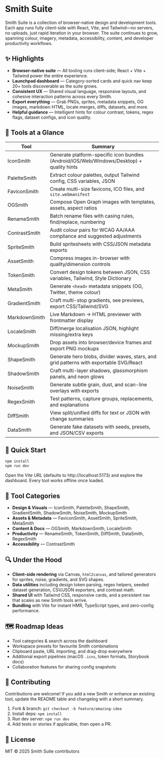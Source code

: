 # Smith Suite

Smith Suite is a collection of browser-native design and development tools. Each app runs fully client-side with React, Vite, and Tailwind—no servers, no uploads, just rapid iteration in your browser. The suite continues to grow, spanning colour, imagery, metadata, accessibility, content, and developer productivity workflows.

## ✨ Highlights

- **Browser-native suite** — All tooling runs client-side; React + Vite + Tailwind power the entire experience.
- **Launchpad dashboard** — Category-sorted cards and quick nav keep 20+ tools discoverable as the suite grows.
- **Consistent UX** — Shared visual language, responsive layouts, and cohesive interaction patterns across every Smith.
- **Export everything** — Grab PNGs, sprites, metadata snippets, OG images, markdown HTML, locale merges, diffs, datasets, and more.
- **Helpful guidance** — Intelligent hints for colour contrast, tokens, regex flags, dataset configs, and icon quality.

## 🧰 Tools at a Glance

| Tool | Summary |
| --- | --- |
| IconSmith | Generate platform-specific icon bundles (Android/iOS/Web/Windows/Desktop) + quality hints |
| PaletteSmith | Extract colour palettes, output Tailwind config, CSS variables, JSON |
| FaviconSmith | Create multi-size favicons, ICO files, and `site.webmanifest` |
| OGSmith | Compose Open Graph images with templates, assets, aspect ratios |
| RenameSmith | Batch rename files with casing rules, find/replace, numbering |
| ContrastSmith | Audit colour pairs for WCAG AA/AAA compliance and suggested adjustments |
| SpriteSmith | Build spritesheets with CSS/JSON metadata exports |
| AssetSmith | Compress images in-browser with quality/dimension controls |
| TokenSmith | Convert design tokens between JSON, CSS variables, Tailwind, Style Dictionary |
| MetaSmith | Generate `<head>` metadata snippets (OG, Twitter, theme colour) |
| GradientSmith | Craft multi-stop gradients, see previews, export CSS/Tailwind/SVG |
| MarkdownSmith | Live Markdown → HTML previewer with frontmatter display |
| LocaleSmith | Diff/merge localisation JSON, highlight missing/extra keys |
| MockupSmith | Drop assets into browser/device frames and export PNG mockups |
| ShapeSmith | Generate hero blobs, divider waves, stars, and grid patterns with exportable SVG/React |
| ShadowSmith | Craft multi-layer shadows, glassmorphism panels, and neon glows |
| NoiseSmith | Generate subtle grain, dust, and scan-line overlays with exports |
| RegexSmith | Test patterns, capture groups, replacements, and explanations |
| DiffSmith | View split/unified diffs for text or JSON with change summaries |
| DataSmith | Generate fake datasets with seeds, presets, and JSON/CSV exports |

## 🚀 Quick Start

```bash
npm install
npm run dev
```

Open the Vite URL (defaults to http://localhost:5173) and explore the dashboard. Every tool works offline once loaded.

## 🧩 Tool Categories

- **Design & Visuals** — IconSmith, PaletteSmith, ShapeSmith, GradientSmith, ShadowSmith, NoiseSmith, MockupSmith
- **Assets & Metadata** — FaviconSmith, AssetSmith, SpriteSmith, MetaSmith
- **Content & Docs** — OGSmith, MarkdownSmith, LocaleSmith
- **Productivity** — RenameSmith, TokenSmith, DiffSmith, DataSmith, RegexSmith
- **Accessibility** — ContrastSmith

## 🔍 Under the Hood

- **Client-side rendering** via Canvas, `html2canvas`, and tailored generators for sprites, noise, gradients, and SVG shapes.
- **Data utilities** including design token parsing, regex helpers, seeded dataset generation, CSV/JSON exporters, and contrast math.
- **Shared UI** with Tailwind CSS, responsive cards, and a persistent nav that scales as new Smith tools arrive.
- **Bundling** with Vite for instant HMR, TypeScript types, and zero-config performance.

## 🗺️ Roadmap Ideas

- Tool categories & search across the dashboard
- Workspace presets for favourite Smith combinations
- Clipboard paste, URL importing, and drag-drop everywhere
- Additional export pipelines (macOS `.icns`, token formats, Storybook docs)
- Collaboration features for sharing config snapshots

## 🤝 Contributing

Contributions are welcome! If you add a new Smith or enhance an existing tool, update the README table and changelog with a short summary.

1. Fork & branch: `git checkout -b feature/amazing-idea`
2. Install deps: `npm install`
3. Run dev server: `npm run dev`
4. Add tests or stories if applicable, then open a PR.

## 📄 License

MIT © 2025 Smith Suite contributors